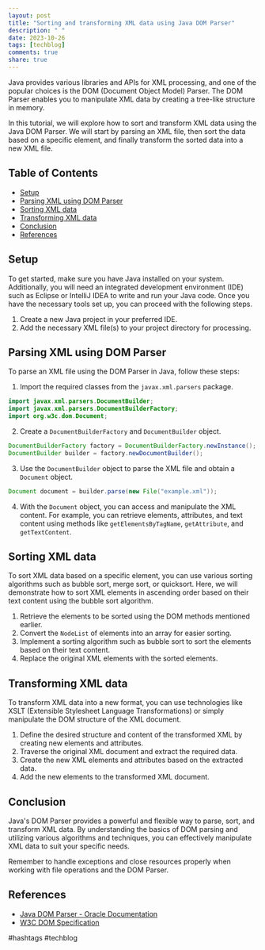 ```yaml
---
layout: post
title: "Sorting and transforming XML data using Java DOM Parser"
description: " "
date: 2023-10-26
tags: [techblog]
comments: true
share: true
---
```


Java provides various libraries and APIs for XML processing, and one of the popular choices is the DOM (Document Object Model) Parser. The DOM Parser enables you to manipulate XML data by creating a tree-like structure in memory.

In this tutorial, we will explore how to sort and transform XML data using the Java DOM Parser. We will start by parsing an XML file, then sort the data based on a specific element, and finally transform the sorted data into a new XML file.

## Table of Contents
- [Setup](#setup)
- [Parsing XML using DOM Parser](#parsing-xml-using-dom-parser)
- [Sorting XML data](#sorting-xml-data)
- [Transforming XML data](#transforming-xml-data)
- [Conclusion](#conclusion)
- [References](#references)

## Setup
To get started, make sure you have Java installed on your system. Additionally, you will need an integrated development environment (IDE) such as Eclipse or IntelliJ IDEA to write and run your Java code. Once you have the necessary tools set up, you can proceed with the following steps.

1. Create a new Java project in your preferred IDE.
2. Add the necessary XML file(s) to your project directory for processing.

## Parsing XML using DOM Parser
To parse an XML file using the DOM Parser in Java, follow these steps:

1. Import the required classes from the `javax.xml.parsers` package.
```java
import javax.xml.parsers.DocumentBuilder;
import javax.xml.parsers.DocumentBuilderFactory;
import org.w3c.dom.Document;
```

2. Create a `DocumentBuilderFactory` and `DocumentBuilder` object.
```java
DocumentBuilderFactory factory = DocumentBuilderFactory.newInstance();
DocumentBuilder builder = factory.newDocumentBuilder();
```

3. Use the `DocumentBuilder` object to parse the XML file and obtain a `Document` object.
```java
Document document = builder.parse(new File("example.xml"));
```

4. With the `Document` object, you can access and manipulate the XML content. For example, you can retrieve elements, attributes, and text content using methods like `getElementsByTagName`, `getAttribute`, and `getTextContent`.

## Sorting XML data
To sort XML data based on a specific element, you can use various sorting algorithms such as bubble sort, merge sort, or quicksort. Here, we will demonstrate how to sort XML elements in ascending order based on their text content using the bubble sort algorithm.

1. Retrieve the elements to be sorted using the DOM methods mentioned earlier.
2. Convert the `NodeList` of elements into an array for easier sorting.
3. Implement a sorting algorithm such as bubble sort to sort the elements based on their text content.
4. Replace the original XML elements with the sorted elements.

## Transforming XML data
To transform XML data into a new format, you can use technologies like XSLT (Extensible Stylesheet Language Transformations) or simply manipulate the DOM structure of the XML document.

1. Define the desired structure and content of the transformed XML by creating new elements and attributes.
2. Traverse the original XML document and extract the required data.
3. Create the new XML elements and attributes based on the extracted data.
4. Add the new elements to the transformed XML document.

## Conclusion
Java's DOM Parser provides a powerful and flexible way to parse, sort, and transform XML data. By understanding the basics of DOM parsing and utilizing various algorithms and techniques, you can effectively manipulate XML data to suit your specific needs.

Remember to handle exceptions and close resources properly when working with file operations and the DOM Parser.

## References
- [Java DOM Parser - Oracle Documentation](https://docs.oracle.com/javase/tutorial/jaxp/dom/readingXML.html)
- [W3C DOM Specification](https://www.w3.org/TR/1998/REC-DOM-Level-1-19981001/)

#hashtags #techblog